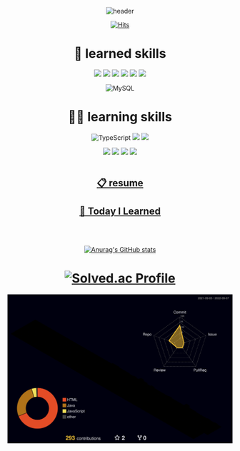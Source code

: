 <div align="center">

<!-- 헤더 -->
![header](https://capsule-render.vercel.app/api?type=waving&color=timeGradient&height=150&section=header&text=Welcome✋&fontSize=30&animation=twinkling&desc=🐯SeungBin%20Github&fontAlignY=30&descAlignY=50)



 <!-- 방문자수 표시 -->
[![Hits](https://hits.seeyoufarm.com/api/count/incr/badge.svg?url=https%3A%2F%2Fgithub.com%2Fkkssbbb&count_bg=%2379C83D&title_bg=%23555555&icon=&icon_color=%23E7E7E7&title=hits&edge_flat=false)](https://hits.seeyoufarm.com)

  <!-- 내용 -->
# 💪 learned skills
<img src="https://img.shields.io/badge/html5-E34F26?style=for-the-badge&logo=html5&logoColor=white">
<img src="https://img.shields.io/badge/css-1572B6?style=for-the-badge&logo=css3&logoColor=white">

<img src="https://img.shields.io/badge/java-007396?style=for-the-badge&logo=java&logoColor=white">
<img src="https://img.shields.io/badge/springboot-6DB33F?style=for-the-badge&logo=springboot&logoColor=white">

<img src="https://img.shields.io/badge/javascript-F7DF1E?style=for-the-badge&logo=javascript&logoColor=black">

<img src="https://img.shields.io/badge/bootstrap-7952B3?style=for-the-badge&logo=bootstrap&logoColor=white">

![MySQL](https://img.shields.io/badge/MySQL-4479A1.svg?&style=for-the-badge&logo=MySQL&logoColor=white)

# 🏃‍♂️ learning skills
![TypeScript](https://img.shields.io/badge/TypeScript-3178C6.svg?&style=for-the-badge&logo=TypeScript&logoColor=white)
<img src="https://img.shields.io/badge/node.js-339933?style=for-the-badge&logo=Node.js&logoColor=white">
<img src="https://img.shields.io/badge/MongoDB-47A248?style=for-the-badge&logo=MongoDB&logoColor=white"/></a>

<img src="https://img.shields.io/badge/react-61DAFB?style=for-the-badge&logo=react&logoColor=black">

<img src="https://img.shields.io/badge/express-000000?style=for-the-badge&logo=express&logoColor=white">
<img src="https://img.shields.io/badge/github-181717?style=for-the-badge&logo=github&logoColor=white">

<img src="https://img.shields.io/badge/git-F05032?style=for-the-badge&logo=git&logoColor=white">

<!--/내용 끝-->

<br>
<br>

## [📋 resume]([https://www.notion.so/Seungbin-Kim-is-a-steady-developer-676ee091a8834a4ca1a7c867432ae92c](https://east-virgo-e1a.notion.site/Seungbin-Kim-is-a-steady-developer-676ee091a8834a4ca1a7c867432ae92c))
## [📝 Today I Learned](https://github.com/kkssbbb/TIL)

  
  <br>
  <br>
  
  <!-- 깃허브 상태표시 -->
[![Anurag's GitHub stats](https://github-readme-stats.vercel.app/api?username=kkssbbb&theme=cobalt)](https://github.com/anuraghazra/github-readme-stats)
  
  <!-- 백준 티어 표시-->
[![Solved.ac Profile](http://mazassumnida.wtf/api/v2/generate_badge?boj=shock182)](https://solved.ac/shock182/)
=


<!-- 3d 잔디 -->
![](profile-3d-contrib/profile-night-rainbow.svg)
  
  </div>



